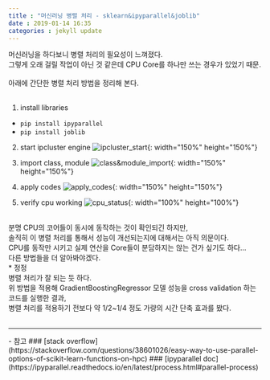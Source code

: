 ```yaml
---
title : "머신러닝 병렬 처리 - sklearn&ipyparallel&joblib"
date : 2019-01-14 16:35
categories : jekyll update
---
```


머신러닝을 하다보니 병렬 처리의 필요성이 느껴졌다.<br/>
그렇게 오래 걸릴 작업이 아닌 것 같은데 CPU Core를 하나만 쓰는 경우가 있었기 때문.<br/>
<br/>
아래에 간단한 병렬 처리 방법을 정리해 본다.<br/>
<br/>
1. install libraries
- <code>pip install ipyparallel</code>
- <code>pip install joblib</code>

2. start ipcluster engine
![ipcluster_start](https://github.com/muketer/muketer.github.io/blob/master/_posts/images/ipcluster_start.png?raw=true){: width="150%" height="150%"}

3. import class, module
![class&module_import](https://github.com/muketer/muketer.github.io/blob/master/_posts/images/class&module_import.png?raw=true){: width="150%" height="150%"}

4. apply codes
![apply_codes](https://github.com/muketer/muketer.github.io/blob/master/_posts/images/parallel_execute_code.png?raw=true){: width="150%" height="150%"}

5. verify cpu working
![cpu_status](https://github.com/muketer/muketer.github.io/blob/master/_posts/images/cpu_status.png?raw=true){: width="100%" height="100%"}
<br/>
분명 CPU의 코어들이 동시에 동작하는 것이 확인되긴 하지만,<br/>
솔직히 이 병렬 처리를 통해서 성능이 개선되는지에 대해서는 아직 의문이다.<br/>
CPU를 동작만 시키고 실제 연산을 Core들이 분담하지는 않는 건가 싶기도 하다...<br/>
다른 방법들을 더 알아봐야겠다.<br/>
<font stype='color:red'>
	* 정정<br/>
</font>
<font stype='color:red'>
	병렬 처리가 잘 되는 듯 하다.<br/>
	위 방법을 적용해 GradientBoostingRegressor 모델 성능을 cross validation 하는 코드를 실행한 결과,<br/>
	병렬 처리를 적용하기 전보다 약 1/2~1/4 정도 가량의 시간 단축 효과를 봤다.<br/>
</font>
<br/>
<hr />
- 참고
### [stack overflow](https://stackoverflow.com/questions/38601026/easy-way-to-use-parallel-options-of-scikit-learn-functions-on-hpc)
### [ipyparallel doc](https://ipyparallel.readthedocs.io/en/latest/process.html#parallel-process)